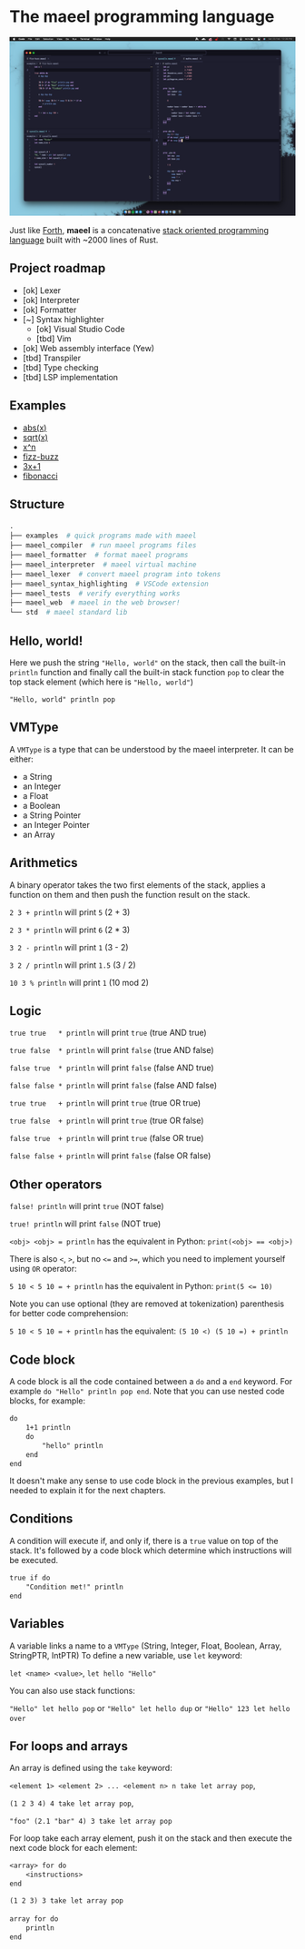 # The maeel programming language

![](./screenshot.png)

Just like [Forth](https://en.wikipedia.org/wiki/Forth_(programming_language)), **maeel** is a concatenative [stack oriented programming language](https://en.wikipedia.org/wiki/Stack-oriented_programming) built with ~2000 lines of Rust.

## Project roadmap

- [ok] Lexer
- [ok] Interpreter
- [ok] Formatter
- [~] Syntax highlighter
    - [ok] Visual Studio Code
    - [tbd] Vim
- [ok] Web assembly interface (Yew)
- [tbd] Transpiler
- [tbd] Type checking
- [tbd] LSP implementation


## Examples

- [abs(x)](./examples/maths/absolute_value.maeel)
- [sqrt(x)](./examples/maths/square_root.maeel)
- [x^n](./examples/maths/pow.maeel)
- [fizz-buzz](./examples/fizz-buzz.maeel)
- [3x+1](./examples/3x%2B1.maeel)
- [fibonacci](./examples/fibonacci.maeel)

## Structure
```python
.
├── examples  # quick programs made with maeel
├── maeel_compiler  # run maeel programs files
├── maeel_formatter  # format maeel programs
├── maeel_interpreter  # maeel virtual machine
├── maeel_lexer  # convert maeel program into tokens
├── maeel_syntax_highlighting  # VSCode extension
├── maeel_tests  # verify everything works
├── maeel_web  # maeel in the web browser!
└── std  # maeel standard lib
```

## Hello, world!

Here we push the string `"Hello, world"` on the stack, then call the built-in `println` function and finally call the built-in stack function `pop` to clear the top stack element (which here is `"Hello, world"`)

```
"Hello, world" println pop
```

## VMType

A `VMType` is a type that can be understood by the maeel interpreter. It can be either:

- a String
- an Integer
- a Float
- a Boolean
- a String Pointer
- an Integer Pointer
- an Array

## Arithmetics

A binary operator takes the two first elements of the stack, applies a function on them and then push the function result on the stack.

`2 3 + println` will print `5` (2 + 3)

`2 3 * println` will print `6` (2 * 3)

`3 2 - println` will print `1` (3 - 2)

`3 2 / println` will print `1.5` (3 / 2)

`10 3 % println` will print `1` (10 mod 2)

## Logic

`true true   * println` will print `true` (true AND true)

`true false  * println` will print `false` (true AND false)

`false true  * println` will print `false` (false AND true)

`false false * println` will print `false` (false AND false)


`true true   + println` will print `true` (true OR true)

`true false  + println` will print `true` (true OR false)

`false true  + println` will print `true` (false OR true)

`false false + println` will print `false` (false OR false)

## Other operators

`false! println` will print `true` (NOT false)

`true! println` will print `false` (NOT true)

`<obj> <obj> = println` has the equivalent in Python: `print(<obj> == <obj>)`

There is also `<`, `>`, but no `<=` and `>=`, which you need to implement yourself using `OR` operator:

`5 10 < 5 10 = + println` has the equivalent in Python: `print(5 <= 10)`

Note you can use optional (they are removed at tokenization) parenthesis for better code comprehension:

`5 10 < 5 10 = + println` has the equivalent: `(5 10 <) (5 10 =) + println`

## Code block

A code block is all the code contained between a `do` and a `end` keyword.
For example `do "Hello" println pop end`.
Note that you can use nested code blocks, for example:

```
do
    1+1 println
    do
        "hello" println
    end
end
```

It doesn't make any sense to use code block in the previous examples, but I needed to explain it for the next chapters.

## Conditions

A condition will execute if, and only if, there is a `true` value on top of the stack.
It's followed by a code block which determine which instructions will be executed.

```
true if do
    "Condition met!" println
end
```

## Variables

A variable links a name to a `VMType` (String, Integer, Float, Boolean, Array, StringPTR, IntPTR)
To define a new variable, use `let` keyword:

`let <name> <value>`, `let hello "Hello"`

You can also use stack functions:

`"Hello" let hello pop` or `"Hello" let hello dup` or  `"Hello" 123 let hello over`

## For loops and arrays

An array is defined using the `take` keyword:

`<element 1> <element 2> ... <element n> n take let array pop`,

`(1 2 3 4) 4 take let array pop`,

`"foo" (2.1 "bar" 4) 3 take let array pop`

For loop take each array element, push it on the stack and then execute the next code block for each element:

```
<array> for do
    <instructions>
end
```

```
(1 2 3) 3 take let array pop

array for do
    println
end
```
